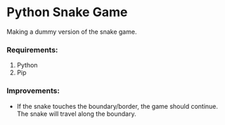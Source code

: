 # Python Snake Game

Making a dummy version of the snake game.

### Requirements:
<ol>
<li>
Python</li>
<li>
Pip</li>
</ol>

### Improvements:
<ul>
<li>
If the snake touches the boundary/border, the game should continue. The snake will travel along the boundary.
</li>
</ul>
